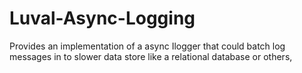 # Luval-Async-Logging
Provides an implementation of a async Ilogger that could batch log messages in to slower data store like a relational database or others,
